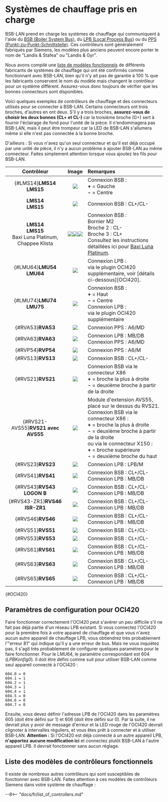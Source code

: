 # Systèmes de chauffage pris en charge

BSB-LAN prend en charge les systèmes de chauffage qui communiquent à l'aide du [BSB (Boiler System Bus)](bus_systems.md#BSB), du [LPB (Local Process Bus)](bus_systems.md#LPB) ou du [PPS (Punkt-zu-Punkt-Schnittstelle)](bus_systems.md#PPS). Ces contrôleurs sont généralement fabriqués par Siemens, les modèles plus anciens peuvent encore porter le nom de "Landis & Stafea" ou "Landis & Gyr".

Nous avons compilé une [liste de modèles fonctionnels](supported_models.md) de différents fabricants de systèmes de chauffage qui ont été confirmés comme fonctionnant avec BSB-LAN, bien qu'il n'y ait pas de garantie à 100 % que les fabricants conservent le nom du modèle mais changent le contrôleur pour un système différent. Assurez-vous donc toujours de vérifier que les bonnes connecteurs sont disponibles.

Voici quelques exemples de contrôleurs de chauffage et des connecteurs utilisés pour se connecter à BSB-LAN. Certains connecteurs ont trois broches, d'autres en ont deux. S'il y a trois broches, **assurez-vous de choisir les deux bonnes (CL+ et CL-)** car la troisième broche (G+) sert à fournir l'éclairage de fond pour l'unité de la pièce. Il n'endommagera pas BSB-LAN, mais il peut être trompeur car la LED de BSB-LAN s'allumera même si elle n'est pas connectée à la bonne broche.

D'ailleurs : Si vous n'avez qu'un seul connecteur et qu'il est déjà occupé par une unité de pièce, il n'y a aucun problème à ajouter BSB-LAN au même connecteur. Faites simplement attention lorsque vous ajoutez les fils pour BSB-LAN.

| Contrôleur | Image | Remarques |
|:--------:|:---:|:------|
| [](){#LMS14}**LMS14**<br>**LMS15** | <img src="../images/LMS14.jpeg"> | Connexion BSB :<br>**+** = Gauche<br>**-** = Centre |
| **LMS14**<br>**LMS15** | <img src="../images/LMS14-2.jpeg"> | Connexion BSB : CL+/CL- |
| **LMS14**<br>**LMS15**<br>Baxi Luna Platinum,<br>Chappee Klista | <img src="../images/LMS15 Baxi Platinum.jpeg"><img src="../images/LMS15 Chappee Klista.jpeg"><img src="../images/LMS15 Baxi Platinum Mainboard.jpeg"> | Connexion BSB :<br>Bornier M2<br>Broche 2 : CL-<br>Broche 3 : CL+<br>Consultez les instructions détaillées ici pour <a href="https://github.com/fredlcore/BSB-LAN/wiki/Special-instructions-for-special-heating-systems#js-repo-pjax-container">Baxi Luna Platinum</a>. |
| [](){#LMU64}**LMU54**<br>**LMU64** | <img src="../images/LMU64.jpeg"> | Connexion LPB :<br>via le plugin OCI420 supplémentaire, voir [détails ci-dessous][OCI420]. |
| [](){#LMU74}**LMU74**<br>**LMU75** | <img src="../images/LMU74.jpeg"> | Connexion BSB :<br>**+** = Haut<br>**-** = Centre<br>Connexion LPB :<br>via le plugin OCI420 supplémentaire |
| [](){#RVA53}**RVA53** | <img src="../images/RVA53.jpeg"> | Connexion PPS : A6/MD |
| [](){#RVA63}**RVA63** | <img src="../images/RVA63.jpeg"> | Connexion LPB : MB/DB<br>Connexion PPS : A6/MD |
| [](){#RVP54}**RVP54** | <img src="../images/RVP54.jpeg"> | Connexion PPS : A6/M |
| [](){#RVS13}**RVS13** | <img src="../images/RVS13.jpeg"> | Connexion BSB : CL+/CL- |
| [](){#RVS21}**RVS21** | <img src="../images/RVS21.jpeg"> | Connexion BSB via le connecteur X86<br>**+** = broche la plus à droite<BR>**-** = deuxième broche à partir de la droite |
| [](){#RVS21-AVS55}**RVS21 avec AVS55** | <img src="../images/RVS21-AVS55.jpeg"> | Module d'extension AVS55, placé sur le dessus du RVS21.<br>Connexion BSB via le connecteur X86 :<br>**+** = broche la plus à droite<BR>**-** = deuxième broche à partir de la droite<br>ou via le connecteur X150 :<br>**+** = broche supérieure<BR>**-** = deuxième broche du haut |
| [](){#RVS23}**RVS23** | <img src="../images/RVS23.jpeg"> | Connexion LPB : LPB/M |
| [](){#RVS41}**RVS41** | <img src="../images/RVS41.jpeg"> | Connexion BSB : CL+/CL-<br>Connexion LPB : MB/DB |
| [](){#RVS43}**RVS43<br>LOGON B** | <img src="../images/RVS43.jpeg"> | Connexion BSB : CL+/CL-<br>Connexion LPB : MB/DB |
| [](){#RVS43-ZR1}**RVS46<br>ISR-ZR1** | <img src="../images/RVS46-ISR-ZR1.jpeg"> | Connexion BSB : CL+/CL-<br>Connexion LPB : MB/DB |
| [](){#RVS46}**RVS46** | <img src="../images/RVS46.jpeg"> | Connexion BSB : CL+/CL-<br>Connexion LPB : MB/DB |
| [](){#RVS51}**RVS51** | <img src="../images/RVS51.jpeg"> | Connexion BSB : CL+/CL- |
| [](){#RVS53}**RVS53** | <img src="../images/RVS53.jpeg"> | Connexion BSB : CL+/CL- |
| [](){#RVS61}**RVS61** | <img src="../images/RVS61.jpeg"> | Connexion BSB : CL+/CL-<br>Connexion LPB : MB/DB |
| [](){#RVS63}**RVS63** | <img src="../images/RVS63.jpeg"> | Connexion BSB : CL+/CL-<br>Connexion LPB : MB/DB |
| [](){#RVS65}**RVS65** | <img src="../images/RVS65.jpeg"> | Connexion BSB : CL+/CL-<br>Connexion LPB : MB/DB |

[](){#OCI420}
## Paramètres de configuration pour OCI420 ##

Faire fonctionner correctement l'OCI420 peut s'avérer un peu difficile s'il ne fait pas déjà partie d'un réseau LPB existant. Si vous connectez l'OCI420 pour la première fois à votre appareil de chauffage et que vous n'avez aucun autre appareil de chauffage LPB, vous obtiendrez très probablement l'"erreur 81" qui indique qu'il y a une erreur de bus. Mais ne vous inquiétez pas, il s'agit très probablement de configurer quelques paramètres pour le faire fonctionner. Pour le LMU64, le paramètre correspondant est 604 (_LPBKonfig0_). Il doit être défini comme suit pour utiliser BSB-LAN comme seul appareil connecté à l'OCI420 :
```
604.0 = 0
604.1 = 1
604.2 = 1
604.3 = 1
604.4 = 1
604.5 = 0
604.6 = 0
604.7 = 0
```

Ensuite, vous devez définir l'adresse LPB de l'OCI420 dans les paramètres 605 (doit être défini sur 1) et 606 (doit être défini sur 0). Par la suite, il ne devrait plus y avoir de message d'erreur et la LED rouge de l'OCI420 devrait clignoter à intervalles réguliers, et vous êtes prêt à connecter et à utiliser BSB-LAN.
**Attention :** Si l'OCI420 est déjà connecté à un autre appareil LPB, **n'apportez aucune modification ici** et connectez plutôt BSB-LAN à l'autre appareil LPB. Il devrait fonctionner sans aucun réglage.

## Liste des modèles de contrôleurs fonctionnels

Il existe de nombreux autres contrôleurs qui sont susceptibles de fonctionner avec BSB-LAN. Faites attention à ces modèles de contrôleurs Siemens dans votre système de chauffage :

--8<-- "docs/fr/list_of_controllers.md"
